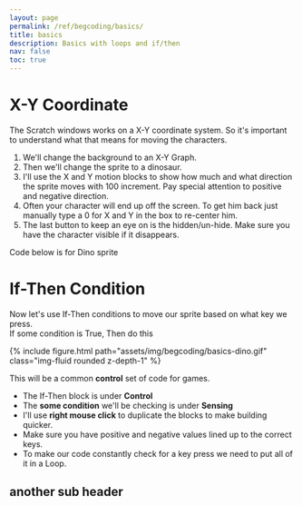 ```yaml
---
layout: page
permalink: /ref/begcoding/basics/
title: basics
description: Basics with loops and if/then
nav: false
toc: true
---
```


# X-Y Coordinate
The Scratch windows works on a X-Y coordinate system. So it's important to understand what that means for moving the characters.​
1. We'll change the background to an X-Y Graph.
2. Then we'll change the sprite to a dinosaur.
3. I'll use the X and Y motion blocks to show how much and what direction the sprite moves with 100 increment. Pay special attention to positive and negative direction. 
4. Often your character will end up off the screen. To get him back just manually type a 0 for X and Y in the box to re-center him. 
5. The last button to keep an eye on is the hidden/un-hide. Make sure you have the character visible if it disappears.

Code below is for Dino sprite

# If-Then Condition
Now let's use If-Then conditions to move our sprite based on what key we press.  
If some condition is True, Then do this
<div class="row">
  <div class="col-md mt-3 mt-md-0">
    {% include figure.html path="assets/img/begcoding/basics-dino.gif" class="img-fluid rounded z-depth-1" %}
  </div>
</div>

​​​​This will be a common **control** set of code for games. 
* The If-Then block is under **Control**
* The **some condition** we'll be checking is under **Sensing**​
* I'll use **right mouse click** to duplicate the blocks to make building quicker.
* Make sure you have positive and negative values lined up to the correct keys.
* To make our code constantly check for a key press we need to put all of it in a Loop.


## another sub header